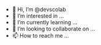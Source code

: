- 👋 Hi, I’m @devscolab
- 👀 I’m interested in ...
- 🌱 I’m currently learning ...
- 💞️ I’m looking to collaborate on ...
- 📫 How to reach me ...

<!---
devscolab/devscolab is a ✨ special ✨ repository because its `README.md` (this file) appears on your GitHub profile.
You can click the Preview link to take a look at your changes.
--->
